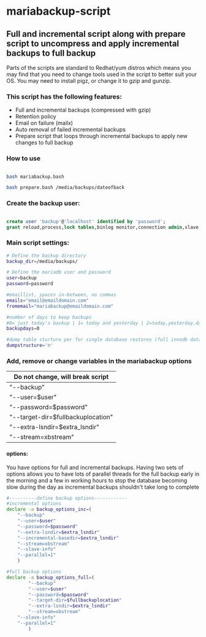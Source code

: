 # mariabackup-script
## Full and incremental script along with prepare script to uncompress and apply incremental backups to full backup ##

Parts of the scripts are standard to Redhat/yum distros which means you may find that you need to change tools used in the script to better suit your OS. You may need to install pigz, or change it to gzip and gunzip.

### This script has the following features: ###

* Full and incremental backups (compressed with gzip)
* Retention policy
* Email on failure (mailx)
* Auto removal of failed incremental backups
* Prepare script that loops through incremental backups to apply new changes to full backup

### How to use ###

```bash

bash mariabackup.bash

bash prepare.bash /media/backups/dateofback
```

### Create the backup user: ###

```SQL

create user 'backup'@'localhost' identified by 'password';
grant reload,process,lock tables,binlog monitor,connection admin,slave monitor on *.* to 'backup'@'localhost';

```

### Main script settings: ###


```bash
# Define the backup directory
backup_dir=/media/backups/

# Define the mariadb user and password
user=backup
password=password

#emaillist, spaces in-between, no commas
emails="email@emaildomain.com"
fromemail="mariabackup@emaildomain.com"

#number of days to keep backups
#0= just today's backup | 1= today and yesterday | 2=today,yesterday,day before etc
backupdays=0

#dump table sturture per for single database restores (full innodb databases only)
dumpstructure='n'
```

### Add, remove or change variables in the mariabackup options ###
Do not change, will break script|
----------------|
"--backup"|
"--user=$user"|
"--password=$password"|
"--target-dir=$fullbackuplocation"|
"--extra-lsndir=$extra_lsndir"|
"--stream=xbstream"|


#### options: ####

You have options for full and incremental backups. Having two sets of options allows you to have lots of parallel threads for the full backup early in the morning and a few in working hours to stop the database becoming slow during the day as incremental backups shouldn't take long to complete

```bash
#----------define backup options------------
#incremental options
declare -a backup_options_inc=(
	"--backup"
	"--user=$user"
	"--password=$password"
	"--extra-lsndir=$extra_lsndir"
	"--incremental-basedir=$extra_lsndir"
	"--stream=xbstream"
	"--slave-info"
	"--parallel=1"
	)

#full backup options
declare -a backup_options_full=(
        "--backup"
        "--user=$user"
        "--password=$password"
        "--target-dir=$fullbackuplocation"
        "--extra-lsndir=$extra_lsndir"
        "--stream=xbstream"
	"--slave-info"
	"--parallel=1"
        )

```
